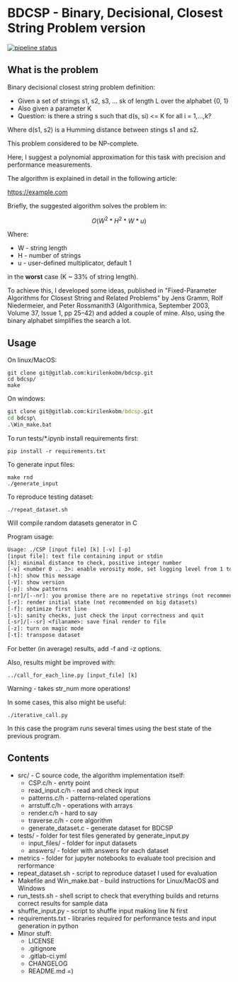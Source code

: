 
# BDCSP - Binary, Decisional, Closest String Problem version

[![pipeline status](https://gitlab.com/kirilenkobm/bdcsp/badges/master/pipeline.svg)](https://gitlab.com/kirilenkobm/bdcsp/commits/master)

## What is the problem

Binary decisional closest string problem definition:

- Given a set of strings s1, s2, s3, ... sk of length L over the alphabet {0, 1}
- Also given a parameter K
- Question: is there a string s such that d(s, si) <= K for all i = 1,...,k?

Where d(s1, s2) is a Humming distance between stings s1 and s2.

This problem considered to be NP-complete.

Here, I suggest a polynomial approximation for this task with precision and performance measurements.

The algorithm is explained in detail in the following article:

<https://example.com>

Briefly, the suggested algorithm solves the problem in:

``` math
O(W^2 * H^2 * W * u)
```

Where:

- W - string length
- H - number of strings
- u - user-defined multiplicator, default 1

in the __worst__ case (K ~ 33% of string length).

To achieve this, I developed some ideas, published in "Fixed-Parameter Algorithms for Closest String and Related Problems" by Jens Gramm, Rolf Niedermeier, and Peter Rossmanith3 (Algorithmica, September 2003, Volume 37, Issue 1, pp 25–42) and added a couple of mine. Also, using the binary alphabet simplifies the search a lot.

## Usage

On linux/MacOS:

```shell
git clone git@gitlab.com:kirilenkobm/bdcsp.git
cd bdcsp/
make
```

On windows:

```bat
git clone git@gitlab.com:kirilenkobm/bdcsp.git
cd bdcsp\
.\Win_make.bat
```

To run tests/*.ipynb install requirements first:

```shell
pip install -r requirements.txt
```

To generate input files:

```shell
make rnd
./generate_input
```

To reproduce testing dataset:

```shell
./repeat_dataset.sh
```

Will compile random datasets generator in C

Program usage:

```txt
Usage: ./CSP [input file] [k] [-v] [-p]
[input file]: text file containing input or stdin
[k]: minimal distance to check, positive integer number
[-v] <number 0 .. 3>: enable verosity mode, set logging level from 1 to 3, 0 - nothing
[-h]: show this message
[-V]: show version
[-p]: show patterns
[-nr]/[--nr]: you promise there are no repetative strings (not recommended) =)
[-r]: render initial state (not recommended on big datasets)
[-f]: optimize first line
[-s]: sanity checks, just check the input correctness and quit
[-sr]/[--sr] <filaname>: save final render to file
[-z]: turn on magic mode
[-t]: transpose dataset
```

For better (in average) results, add -f and -z options.

Also, results might be improved with:

```shell
../call_for_each_line.py [input_file] [k]
```

Warning - takes str_num more operations!

In some cases, this also might be useful:

```shell
./iterative_call.py
```

In this case the program runs several times using the best state of the previous program.

## Contents

- src/ - C source code, the algorithm implementation itself:
  - CSP.c/h - enrty point
  - read_input.c/h - read and check input
  - patterns.c/h - patterns-related operations
  - arrstuff.c/h - operations with arrays
  - render.c/h - hard to say
  - traverse.c/h - core algorithm
  - generate_dataset.c - generate dataset for BDCSP
- tests/ - folder for test files generated by generate_input.py
  - input_files/ - folder for input datasets
  - answers/ - folder with answers for each dataset
- metrics - folder for jupyter notebooks to evaluate tool precision and rerformance
- repeat_dataset.sh - script to reproduce dataset I used for evaluation
- Makefile and Win_make.bat - build instructions for Linux/MacOS and Windows
- run_tests.sh - shell script to check that everything builds and returns correct results for sample data
- shuffle_input.py - script to shuffle input making line N first
- requirements.txt - libraries required for performance tests and input generation in python
- Minor stuff:
  - LICENSE
  - .gitignore
  - .gitlab-ci.yml
  - CHANGELOG
  - README.md =)
